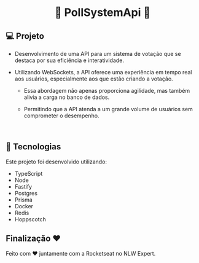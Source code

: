 <h1 align="center"> 🤖 PollSystemApi 🎢 </h1>

  
## 💻 Projeto 

 - Desenvolvimento de uma API para um sistema de votação que se destaca por sua eficiência e interatividade.

 - Utilizando WebSockets, a API oferece uma experiência em tempo real aos usuários, especialmente aos que estão criando a votação.

     - Essa abordagem não apenas proporciona agilidade, mas também alivia a carga no banco de dados.

     - Permitindo que a API atenda a um grande volume de usuários sem comprometer o desempenho.


<br>

## 🚀 Tecnologias

Este projeto foi desenvolvido utilizando:
- TypeScript
- Node
- Fastify
- Postgres
- Prisma
- Docker
- Redis
- Hoppscotch

  
## Finalização ❤️

Feito com ♥ juntamente com a Rocketseat no NLW Expert.
